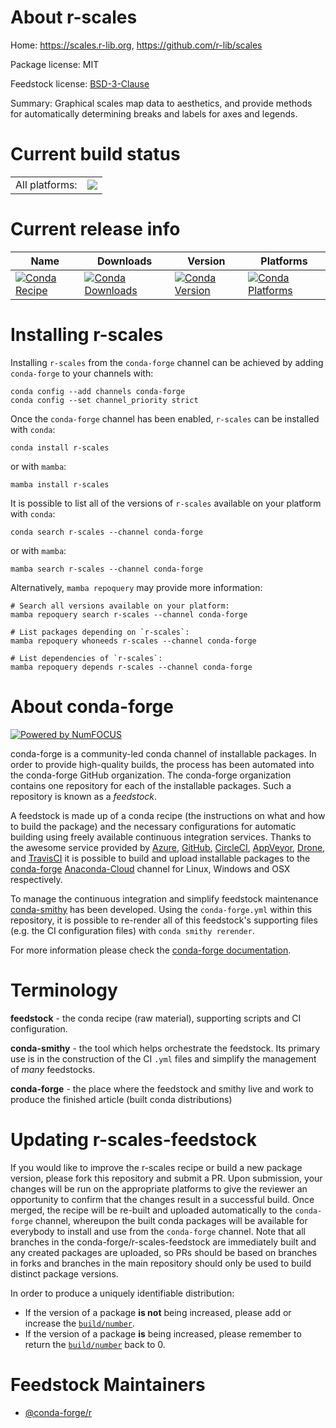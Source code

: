 About r-scales
==============

Home: https://scales.r-lib.org, https://github.com/r-lib/scales

Package license: MIT

Feedstock license: [BSD-3-Clause](https://github.com/conda-forge/r-scales-feedstock/blob/main/LICENSE.txt)

Summary: Graphical scales map data to aesthetics, and provide methods for automatically determining breaks and labels for axes and legends.

Current build status
====================


<table><tr><td>All platforms:</td>
    <td>
      <a href="https://dev.azure.com/conda-forge/feedstock-builds/_build/latest?definitionId=1587&branchName=main">
        <img src="https://dev.azure.com/conda-forge/feedstock-builds/_apis/build/status/r-scales-feedstock?branchName=main">
      </a>
    </td>
  </tr>
</table>

Current release info
====================

| Name | Downloads | Version | Platforms |
| --- | --- | --- | --- |
| [![Conda Recipe](https://img.shields.io/badge/recipe-r--scales-green.svg)](https://anaconda.org/conda-forge/r-scales) | [![Conda Downloads](https://img.shields.io/conda/dn/conda-forge/r-scales.svg)](https://anaconda.org/conda-forge/r-scales) | [![Conda Version](https://img.shields.io/conda/vn/conda-forge/r-scales.svg)](https://anaconda.org/conda-forge/r-scales) | [![Conda Platforms](https://img.shields.io/conda/pn/conda-forge/r-scales.svg)](https://anaconda.org/conda-forge/r-scales) |

Installing r-scales
===================

Installing `r-scales` from the `conda-forge` channel can be achieved by adding `conda-forge` to your channels with:

```
conda config --add channels conda-forge
conda config --set channel_priority strict
```

Once the `conda-forge` channel has been enabled, `r-scales` can be installed with `conda`:

```
conda install r-scales
```

or with `mamba`:

```
mamba install r-scales
```

It is possible to list all of the versions of `r-scales` available on your platform with `conda`:

```
conda search r-scales --channel conda-forge
```

or with `mamba`:

```
mamba search r-scales --channel conda-forge
```

Alternatively, `mamba repoquery` may provide more information:

```
# Search all versions available on your platform:
mamba repoquery search r-scales --channel conda-forge

# List packages depending on `r-scales`:
mamba repoquery whoneeds r-scales --channel conda-forge

# List dependencies of `r-scales`:
mamba repoquery depends r-scales --channel conda-forge
```


About conda-forge
=================

[![Powered by
NumFOCUS](https://img.shields.io/badge/powered%20by-NumFOCUS-orange.svg?style=flat&colorA=E1523D&colorB=007D8A)](https://numfocus.org)

conda-forge is a community-led conda channel of installable packages.
In order to provide high-quality builds, the process has been automated into the
conda-forge GitHub organization. The conda-forge organization contains one repository
for each of the installable packages. Such a repository is known as a *feedstock*.

A feedstock is made up of a conda recipe (the instructions on what and how to build
the package) and the necessary configurations for automatic building using freely
available continuous integration services. Thanks to the awesome service provided by
[Azure](https://azure.microsoft.com/en-us/services/devops/), [GitHub](https://github.com/),
[CircleCI](https://circleci.com/), [AppVeyor](https://www.appveyor.com/),
[Drone](https://cloud.drone.io/welcome), and [TravisCI](https://travis-ci.com/)
it is possible to build and upload installable packages to the
[conda-forge](https://anaconda.org/conda-forge) [Anaconda-Cloud](https://anaconda.org/)
channel for Linux, Windows and OSX respectively.

To manage the continuous integration and simplify feedstock maintenance
[conda-smithy](https://github.com/conda-forge/conda-smithy) has been developed.
Using the ``conda-forge.yml`` within this repository, it is possible to re-render all of
this feedstock's supporting files (e.g. the CI configuration files) with ``conda smithy rerender``.

For more information please check the [conda-forge documentation](https://conda-forge.org/docs/).

Terminology
===========

**feedstock** - the conda recipe (raw material), supporting scripts and CI configuration.

**conda-smithy** - the tool which helps orchestrate the feedstock.
                   Its primary use is in the construction of the CI ``.yml`` files
                   and simplify the management of *many* feedstocks.

**conda-forge** - the place where the feedstock and smithy live and work to
                  produce the finished article (built conda distributions)


Updating r-scales-feedstock
===========================

If you would like to improve the r-scales recipe or build a new
package version, please fork this repository and submit a PR. Upon submission,
your changes will be run on the appropriate platforms to give the reviewer an
opportunity to confirm that the changes result in a successful build. Once
merged, the recipe will be re-built and uploaded automatically to the
`conda-forge` channel, whereupon the built conda packages will be available for
everybody to install and use from the `conda-forge` channel.
Note that all branches in the conda-forge/r-scales-feedstock are
immediately built and any created packages are uploaded, so PRs should be based
on branches in forks and branches in the main repository should only be used to
build distinct package versions.

In order to produce a uniquely identifiable distribution:
 * If the version of a package **is not** being increased, please add or increase
   the [``build/number``](https://docs.conda.io/projects/conda-build/en/latest/resources/define-metadata.html#build-number-and-string).
 * If the version of a package **is** being increased, please remember to return
   the [``build/number``](https://docs.conda.io/projects/conda-build/en/latest/resources/define-metadata.html#build-number-and-string)
   back to 0.

Feedstock Maintainers
=====================

* [@conda-forge/r](https://github.com/conda-forge/r/)

